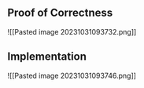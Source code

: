 ## Proof of Correctness
![[Pasted image 20231031093732.png]]
## Implementation
![[Pasted image 20231031093746.png]]